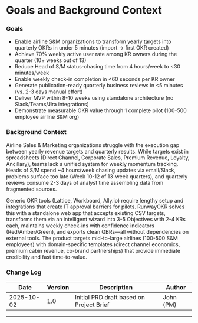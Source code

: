 # Goals and Background Context

### Goals

- Enable airline S&M organizations to transform yearly targets into quarterly OKRs in under 5 minutes (import → first OKR created)
- Achieve 70% weekly active user rate among KR owners during the quarter (10+ weeks out of 13)
- Reduce Head of S/M status-chasing time from 4 hours/week to <30 minutes/week
- Enable weekly check-in completion in <60 seconds per KR owner
- Generate publication-ready quarterly business reviews in <5 minutes (vs. 2-3 days manual effort)
- Deliver MVP within 8-10 weeks using standalone architecture (no Slack/Teams/Jira integrations)
- Demonstrate measurable OKR value through 1 complete pilot (100-500 employee airline S&M org)

### Background Context

Airline Sales & Marketing organizations struggle with the execution gap between yearly revenue targets and quarterly results. While targets exist in spreadsheets (Direct Channel, Corporate Sales, Premium Revenue, Loyalty, Ancillary), teams lack a unified system for weekly momentum tracking. Heads of S/M spend ~4 hours/week chasing updates via email/Slack, problems surface too late (Week 10-12 of 13-week quarters), and quarterly reviews consume 2-3 days of analyst time assembling data from fragmented sources.

Generic OKR tools (Lattice, Workboard, Ally.io) require lengthy setup and integrations that create IT approval barriers for pilots. RunwayOKR solves this with a standalone web app that accepts existing CSV targets, transforms them via an intelligent wizard into 3-5 Objectives with 2-4 KRs each, maintains weekly check-ins with confidence indicators (Red/Amber/Green), and exports clean QBRs—all without dependencies on external tools. The product targets mid-to-large airlines (100-500 S&M employees) with domain-specific templates (direct channel economics, premium cabin revenue, co-brand partnerships) that provide immediate credibility and fast time-to-value.

### Change Log

| Date | Version | Description | Author |
|------|---------|-------------|--------|
| 2025-10-02 | 1.0 | Initial PRD draft based on Project Brief | John (PM) |

---
